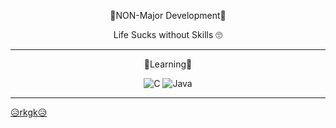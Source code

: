 <p align="center">
    👾NON-Major Development👾
<p align="center">
    Life Sucks without Skills 🙄
</p>

* * *

<p align="center">
💙Learning💜
</p>

<p align="center">
<img alt="C" src="https://img.shields.io/badge/c%20-%2300599C.svg?&style=for-the-badge&logo=c&logoColor=white"/> <img alt="Java" src="https://img.shields.io/badge/java-%23ED8B00.svg?&style=for-the-badge&logo=java&logoColor=white"/>
</p>

- - -

[😥rkgk😥](http://blog.naver.com/qkdwlals613)
